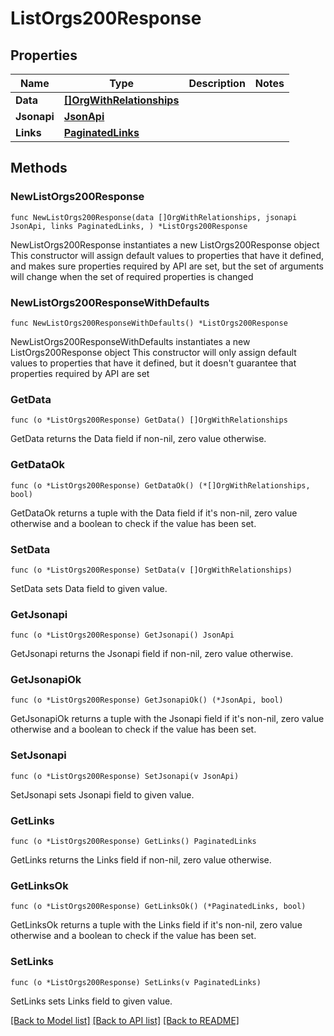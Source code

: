 # ListOrgs200Response

## Properties

Name | Type | Description | Notes
------------ | ------------- | ------------- | -------------
**Data** | [**[]OrgWithRelationships**](OrgWithRelationships.md) |  | 
**Jsonapi** | [**JsonApi**](JsonApi.md) |  | 
**Links** | [**PaginatedLinks**](PaginatedLinks.md) |  | 

## Methods

### NewListOrgs200Response

`func NewListOrgs200Response(data []OrgWithRelationships, jsonapi JsonApi, links PaginatedLinks, ) *ListOrgs200Response`

NewListOrgs200Response instantiates a new ListOrgs200Response object
This constructor will assign default values to properties that have it defined,
and makes sure properties required by API are set, but the set of arguments
will change when the set of required properties is changed

### NewListOrgs200ResponseWithDefaults

`func NewListOrgs200ResponseWithDefaults() *ListOrgs200Response`

NewListOrgs200ResponseWithDefaults instantiates a new ListOrgs200Response object
This constructor will only assign default values to properties that have it defined,
but it doesn't guarantee that properties required by API are set

### GetData

`func (o *ListOrgs200Response) GetData() []OrgWithRelationships`

GetData returns the Data field if non-nil, zero value otherwise.

### GetDataOk

`func (o *ListOrgs200Response) GetDataOk() (*[]OrgWithRelationships, bool)`

GetDataOk returns a tuple with the Data field if it's non-nil, zero value otherwise
and a boolean to check if the value has been set.

### SetData

`func (o *ListOrgs200Response) SetData(v []OrgWithRelationships)`

SetData sets Data field to given value.


### GetJsonapi

`func (o *ListOrgs200Response) GetJsonapi() JsonApi`

GetJsonapi returns the Jsonapi field if non-nil, zero value otherwise.

### GetJsonapiOk

`func (o *ListOrgs200Response) GetJsonapiOk() (*JsonApi, bool)`

GetJsonapiOk returns a tuple with the Jsonapi field if it's non-nil, zero value otherwise
and a boolean to check if the value has been set.

### SetJsonapi

`func (o *ListOrgs200Response) SetJsonapi(v JsonApi)`

SetJsonapi sets Jsonapi field to given value.


### GetLinks

`func (o *ListOrgs200Response) GetLinks() PaginatedLinks`

GetLinks returns the Links field if non-nil, zero value otherwise.

### GetLinksOk

`func (o *ListOrgs200Response) GetLinksOk() (*PaginatedLinks, bool)`

GetLinksOk returns a tuple with the Links field if it's non-nil, zero value otherwise
and a boolean to check if the value has been set.

### SetLinks

`func (o *ListOrgs200Response) SetLinks(v PaginatedLinks)`

SetLinks sets Links field to given value.



[[Back to Model list]](../README.md#documentation-for-models) [[Back to API list]](../README.md#documentation-for-api-endpoints) [[Back to README]](../README.md)


